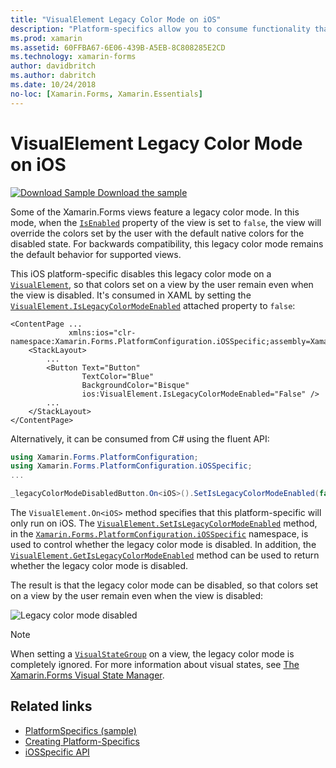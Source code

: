 ```yaml
---
title: "VisualElement Legacy Color Mode on iOS"
description: "Platform-specifics allow you to consume functionality that's only available on a specific platform, without implementing custom renderers or effects. This article explains how to consume the iOS platform-specific that disables the Xamarin.Forms legacy color mode."
ms.prod: xamarin
ms.assetid: 60FFBA67-6E06-439B-A5EB-8C808285E2CD
ms.technology: xamarin-forms
author: davidbritch
ms.author: dabritch
ms.date: 10/24/2018
no-loc: [Xamarin.Forms, Xamarin.Essentials]
---
```


# VisualElement Legacy Color Mode on iOS

[![Download Sample](~/media/shared/download.png) Download the sample](https://docs.microsoft.com/samples/xamarin/xamarin-forms-samples/userinterface-platformspecifics)

Some of the Xamarin.Forms views feature a legacy color mode. In this mode, when the [`IsEnabled`](xref:Xamarin.Forms.VisualElement.IsEnabled) property of the view is set to `false`, the view will override the colors set by the user with the default native colors for the disabled state. For backwards compatibility, this legacy color mode remains the default behavior for supported views.

This iOS platform-specific disables this legacy color mode on a [`VisualElement`](xref:Xamarin.Forms.VisualElement), so that colors set on a view by the user remain even when the view is disabled. It's consumed in XAML by setting the [`VisualElement.IsLegacyColorModeEnabled`](xref:Xamarin.Forms.PlatformConfiguration.iOSSpecific.VisualElement.IsLegacyColorModeEnabledProperty) attached property to `false`:

```xaml
<ContentPage ...
             xmlns:ios="clr-namespace:Xamarin.Forms.PlatformConfiguration.iOSSpecific;assembly=Xamarin.Forms.Core">
    <StackLayout>
        ...
        <Button Text="Button"
                TextColor="Blue"
                BackgroundColor="Bisque"
                ios:VisualElement.IsLegacyColorModeEnabled="False" />
        ...
    </StackLayout>
</ContentPage>
```

Alternatively, it can be consumed from C# using the fluent API:

```csharp
using Xamarin.Forms.PlatformConfiguration;
using Xamarin.Forms.PlatformConfiguration.iOSSpecific;
...

_legacyColorModeDisabledButton.On<iOS>().SetIsLegacyColorModeEnabled(false);
```

The `VisualElement.On<iOS>` method specifies that this platform-specific will only run on iOS. The [`VisualElement.SetIsLegacyColorModeEnabled`](xref:Xamarin.Forms.PlatformConfiguration.iOSSpecific.VisualElement.SetIsLegacyColorModeEnabled(Xamarin.Forms.IPlatformElementConfiguration{Xamarin.Forms.PlatformConfiguration.iOS,Xamarin.Forms.VisualElement},System.Boolean)) method, in the [`Xamarin.Forms.PlatformConfiguration.iOSSpecific`](xref:Xamarin.Forms.PlatformConfiguration.iOSSpecific) namespace, is used to control whether the legacy color mode is disabled. In addition, the [`VisualElement.GetIsLegacyColorModeEnabled`](xref:Xamarin.Forms.PlatformConfiguration.iOSSpecific.VisualElement.GetIsLegacyColorModeEnabled(Xamarin.Forms.IPlatformElementConfiguration{Xamarin.Forms.PlatformConfiguration.iOS,Xamarin.Forms.VisualElement})) method can be used to return whether the legacy color mode is disabled.

The result is that the legacy color mode can be disabled, so that colors set on a view by the user remain even when the view is disabled:

![](legacy-color-mode-images/legacy-color-mode-disabled.png "Legacy color mode disabled")

> [!NOTE]
> When setting a [`VisualStateGroup`](xref:Xamarin.Forms.VisualStateGroup) on a view, the legacy color mode is completely ignored. For more information about visual states, see [The Xamarin.Forms Visual State Manager](~/xamarin-forms/user-interface/visual-state-manager.md).

## Related links

- [PlatformSpecifics (sample)](https://docs.microsoft.com/samples/xamarin/xamarin-forms-samples/userinterface-platformspecifics)
- [Creating Platform-Specifics](~/xamarin-forms/platform/platform-specifics/index.md#creating-platform-specifics)
- [iOSSpecific API](xref:Xamarin.Forms.PlatformConfiguration.iOSSpecific)
